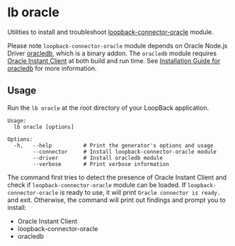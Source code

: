 # lb oracle

Utilities to install and troubleshoot [loopback-connector-oracle](https://github.com/strongloop/loopback-connector-oracle) module.

Please note `loopback-connector-oracle` module depends on Oracle Node.js Driver [oracledb](https://github.com/oracle/node-oracledb),
which is a binary addon. The `oracledb` module requires [Oracle Instant Client](http://www.oracle.com/technetwork/database/features/instant-client/index-097480.html) at
both build and run time. See [Installation Guide for oracledb](https://github.com/oracle/node-oracledb/blob/master/INSTALL.md)
for more information.

## Usage

Run the `lb oracle` at the root directory of your LoopBack application.

```
Usage:
  lb oracle [options]

Options:
  -h,   --help          # Print the generator's options and usage
        --connector     # Install loopback-connector-oracle module
        --driver        # Install oracledb module
        --verbose       # Print verbose information
```
        
The command first tries to detect the presence of Oracle Instant Client and check
if `loopback-connector-oracle` module can be loaded. If `loopback-connector-oracle`
is ready to use, it will print `Oracle connector is ready.` and exit. Otherwise,
the command will print out findings and prompt you to install:
 
- Oracle Instant Client
- loopback-connector-oracle
- oracledb  

